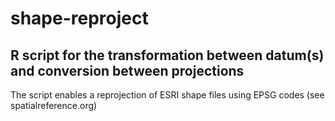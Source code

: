# shape-reproject
R script for the transformation between datum(s) and conversion between projections 
------------------------------------------------------------------------------------

The script enables a reprojection of ESRI shape files using EPSG codes (see spatialreference.org)
